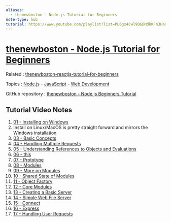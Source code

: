 ```yaml
---
aliases:
  - thenewboston - Node.js Tutorial for Beginners
note-type: hub
tutorial: https://www.youtube.com/playlist?list=PL6gx4Cwl9DGBMdkKFn3HasZnnAqVjzHn_
---
```


# [thenewboston - Node.js Tutorial for Beginners](https://www.youtube.com/playlist?list=PL6gx4Cwl9DGBMdkKFn3HasZnnAqVjzHn_)

Related : [thenewboston-reactjs-tutorial-for-beginners](../thenewboston-reactjs-tutorial-for-beginners/thenewboston-reactjs-tutorial-for-beginners.md)

Topics : [Node.js](../../4-hub-notes-🚉/Node.js.md) - [JavaScript](../../4-hub-notes-🚉/JavaScript.md) - [Web Development](../../4-hub-notes-🚉/Web%20Development.md)

GitHub repository : [thenewboston - Node.js Beginners Tutorial](https://github.com/matt2ology/thenewboston-nodejs-beginners-tutorial)

## Tutorial Video Notes

1. [01 - Installing on Windows](01%20-%20Installing%20on%20Windows.md)
2. Install on Linux/MacOS is pretty straight forward and mirrors the Windows installation
3. [03 - Basic Concepts](03%20-%20Basic%20Concepts.md)
4. [04 - Handling Multiple Requests](04%20-%20Handling%20Multiple%20Requests.md)
5. [05 - Understanding References to Objects and Evaluations](05%20-%20Understanding%20References%20to%20Objects%20and%20Evaluations.md)
6. [06 - this](06%20-%20this.md)
7. [07 - Prototype](07%20-%20Prototype.md)
8. [08 - Modules](08%20-%20Modules.md)
9. [09 - More on Modules](09%20-%20More%20on%20Modules.md)
10. [10 - Shared State of Modules](10%20-%20Shared%20State%20of%20Modules.md)
11. [11 - Object Factory](11%20-%20Object%20Factory.md)
12. [12 - Core Modules](12%20-%20Core%20Modules.md)
13. [13 - Creating a Basic Server](13%20-%20Creating%20a%20Basic%20Server.md)
14. [14 - Simple Web File Server](14%20-%20Simple%20Web%20File%20Server.md)
15. [15 - Connect](15%20-%20Connect.md)
16. [16 - Express](16%20-%20Express.md)
17. [17 - Handling User Requests](17%20-%20Handling%20User%20Requests.md)
